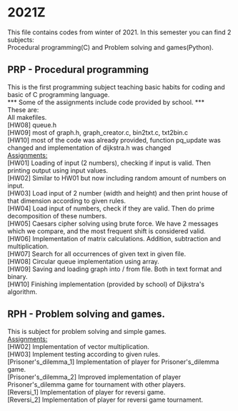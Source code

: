 <h1>2021Z</h1>
<p>
This file contains codes from winter of 2021. 
In this semester you can find 2 subjects: <br>
Procedural programming(C) and Problem solving and games(Python).
</p>

<p>
<h2>PRP - Procedural programming</h2>
This is the first programming subject teaching basic habits for coding and basic of C programming language. <br>
*** Some of the assignments include code provided by school. *** <br>
These are: <br>
All makefiles. <br>
[HW08] queue.h <br>
[HW09] most of graph.h, graph_creator.c, bin2txt.c, txt2bin.c <br>
[HW10] most of the code was already provided, function pq_update was changed and implementation of dijkstra.h was changed <br>
<ins>Assignments:</ins> <br>
[HW01] Loading of input (2 numbers), checking if input is valid. Then printing output using input values. <br>
[HW02] Similar to HW01 but now including random amount of numbers on input. <br>
[HW03] Load input of 2 number (width and height) and then print house of that dimension according to given rules. <br>
[HW04] Load input of numbers, check if they are valid. Then do prime decomposition of these numbers. <br>
[HW05] Caesars cipher solving using brute force. We have 2 messages which we compare, and the most frequent shift is considered valid. <br>
[HW06] Implementation of matrix calculations. Addition, subtraction and multiplication. <br>
[HW07] Search for all occurrences of given text in given file. <br>
[HW08] Circular queue implementation using array. <br>
[HW09] Saving and loading graph into / from file. Both in text format and binary. <br>
[HW10] Finishing implementation (provided by school) of Dijkstra's algorithm. <br>
</p>

<p>
<h2>RPH - Problem solving and games.</h2>
This is subject for problem solving and simple games. <br>
<ins>Assignments:</ins> <br>
[HW02] Implementation of vector multiplication. <br>
[HW03] Implement testing according to given rules. <br>
[Prisoner's_dilemma_1] Implementation of player for Prisoner's_dilemma game. <br>
[Prisoner's_dilemma_2] Improved implementation of player Prisoner's_dilemma game for tournament with other players. <br>
[Reversi_1] Implementation of player for reversi game. <br>
[Reversi_2] Implementation of player for reversi game tournament. <br>
</p>